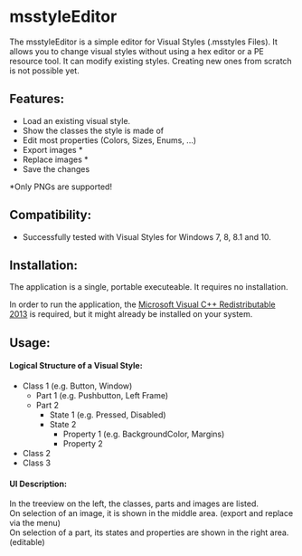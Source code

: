 # msstyleEditor

The msstyleEditor is a simple editor for Visual Styles (.msstyles Files). It allows 
you to change visual styles without using a hex editor or a PE resource tool.
It can modify existing styles. Creating new ones from scratch is not possible yet.

## Features:
+ Load an existing visual style.
+ Show the classes the style is made of
+ Edit most properties (Colors, Sizes, Enums, ...)
+ Export images *
+ Replace images *
+ Save the changes


*Only PNGs are supported!

## Compatibility:
+ Successfully tested with Visual Styles for Windows 7, 8, 8.1 and 10.

## Installation:
The application is a single, portable executeable. It requires no
installation.

In order to run the application, the [Microsoft Visual C++ Redistributable 2013](https://www.microsoft.com/en-US/download/details.aspx?id=40784)
is required, but it might already be installed on your system.

## Usage:
#### Logical Structure of a Visual Style:
+ Class 1 (e.g. Button, Window)
    + Part 1 (e.g. Pushbutton, Left Frame)
    + Part 2
        + State 1 (e.g. Pressed, Disabled)
        +  State 2
            + Property 1 (e.g. BackgroundColor, Margins)
            + Property 2
+ Class 2
+ Class 3

#### UI Description:
In the treeview on the left, the classes, parts and images are listed.  
On selection of an image, it is shown in the middle area.  (export and replace via the menu)  
On selection of a part, its states and properties are shown in the right area. (editable)  
